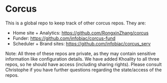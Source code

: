 # Corcus
This is a global repo to keep track of other corcus repos. They are:
* Home site + Analytics: https://github.com/RongxinZhang/corcus
* Funder: https://github.com/infobiac/corcus-fund
* Scheduler + Brand sites: https://github.com/infobiac/corcus_serv

Note: All three of these repos are private, as they may contain sensitive information like configuration details. We have added Khoality to all three repos, so he should have access (including sharing rights). Please consult Christophe if you have further questions regarding the state/access of the repos.
